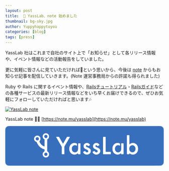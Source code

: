 ```yaml
---
layout: post
title:  📒 YassLab、note 始めました
thumbnail: bg-sky.jpg
author: Yuppyhappytoyou
categories: [blog]
tags: [press]
---
```


YassLab 社はこれまで自社のサイト上で「お知らせ」として各リリース情報や、イベント情報などの活動報告をしていました。

更に気軽に皆さんに見ていただければ💓という思いから、今後は [note](https://note.mu/yasslab) からもお知らせ記事を配信していきます。(Note 運営事務局からの許諾も得られました)

Ruby や Rails に関するイベント情報や、[Railsチュートリアル](https://railstutorial.jp)・[Railsガイド](https://railsguides.jp/)などの各種サービスの最新リリース情報などをいち早くお届けできるので、ぜひお気軽にフォローしていただければと思います🎶

[![YassLab note](https://i.gyazo.com/97b7bbc4819a090d79a1c72133be57f9.png)](https://note.mu/yasslab)

YassLab note 📒✨ [https://note.mu/yasslab](https://note.mu/yasslab)


[![YassLab Inc.](/img/logos/800x200.png)](/)


